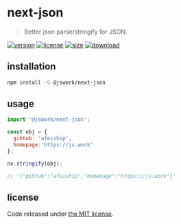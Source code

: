# next-json
> Better json parse/stringify for JSON.

[![version][version-image]][version-url]
[![license][license-image]][license-url]
[![size][size-image]][size-url]
[![download][download-image]][download-url]

## installation
```bash
npm install -S @jswork/next-json
```

## usage
```js
import '@jswork/next-json';

const obj = {
  gihtub: 'afeiship',
  homepage:'https://js.work'
};

nx.stringify(obj);

// '{"gihtub":"afeiship","homepage":"https://js.work"}'
```

## license
Code released under [the MIT license](https://github.com/afeiship/next-json/blob/master/LICENSE.txt).

[version-image]: https://img.shields.io/npm/v/@jswork/next-json
[version-url]: https://npmjs.org/package/@jswork/next-json

[license-image]: https://img.shields.io/npm/l/@jswork/next-json
[license-url]: https://github.com/afeiship/next-json/blob/master/LICENSE.txt

[size-image]: https://img.shields.io/bundlephobia/minzip/@jswork/next-json
[size-url]: https://github.com/afeiship/next-json/blob/master/dist/next-json.min.js

[download-image]: https://img.shields.io/npm/dm/@jswork/next-json
[download-url]: https://www.npmjs.com/package/@jswork/next-json
